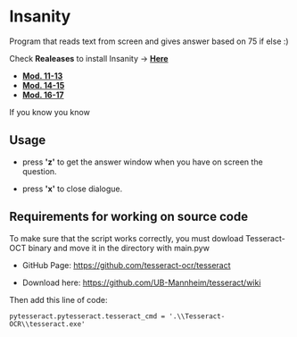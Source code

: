 # Insanity
Program that reads text from screen and gives answer based on 75 if else :)

Check **Realeases** to install Insanity -> [**Here**](https://github.com/marcoigorr/insanity/releases)

- [**Mod. 11-13**](https://github.com/marcoigorr/insanity/releases/download/v3.0.1-mod_11-13/Insanity.3.0.1_mod_11-13.zip)
- [**Mod. 14-15**](https://github.com/marcoigorr/insanity/releases/download/v3.0.1/Insanity3.0.1_mod_14-15.zip)
- [**Mod. 16-17**](https://github.com/marcoigorr/insanity/releases/download/v3.0.2-mod_16-17/Insanity3.0.2_mod_16-17.zip)


If you know you know
## Usage
    
- press **'z'** to get the answer window when you have on screen the question.

- press **'x'** to close dialogue.

## Requirements for working on source code

To make sure that the script works correctly, you must dowload Tesseract-OCT binary and move it in the directory with main.pyw
 
- GitHub Page: https://github.com/tesseract-ocr/tesseract
  
- Download here: https://github.com/UB-Mannheim/tesseract/wiki

Then add this line of code:

    pytesseract.pytesseract.tesseract_cmd = '.\\Tesseract-OCR\\tesseract.exe'
  
